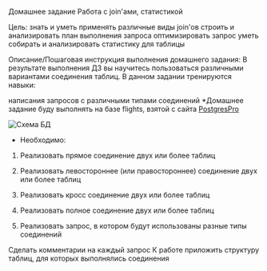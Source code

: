 Домашнее задание
Работа с join'ами, статистикой

Цель:
знать и уметь применять различные виды join'ов
строить и анализировать план выполнения запроса
оптимизировать запрос
уметь собирать и анализировать статистику для таблицы

Описание/Пошаговая инструкция выполнения домашнего задания:
В результате выполнения ДЗ вы научитесь пользоваться
различными вариантами соединения таблиц.
В данном задании тренируются навыки:

написания запросов с различными типами соединений
*Домашнее задание буду выполнять на базе flights, взятой с сайта [PostgresPro](https://postgrespro.ru/education/demodb)

![Схема БД](/images/schema_db.jpg)
* Необходимо:
1. Реализовать прямое соединение двух или более таблиц

2. Реализовать левостороннее (или правостороннее) соединение двух или более таблиц

3. Реализовать кросс соединение двух или более таблиц

4. Реализовать полное соединение двух или более таблиц
5. Реализовать запрос, в котором будут использованы разные типы соединений

Сделать комментарии на каждый запрос
К работе приложить структуру таблиц, для которых
выполнялись соединения